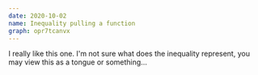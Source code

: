 ```yaml
---
date: 2020-10-02
name: Inequality pulling a function
graph: opr7tcanvx
---
```


I really like this one. I'm not sure what does the inequality represent, you may view this as a tongue or something...